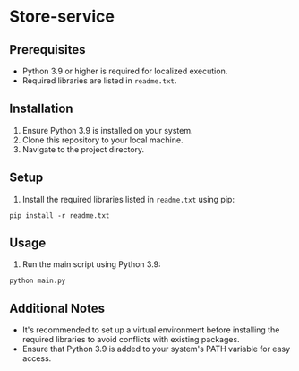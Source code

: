 # Store-service

## Prerequisites
- Python 3.9 or higher is required for localized execution.
- Required libraries are listed in `readme.txt`.

## Installation
1. Ensure Python 3.9 is installed on your system.
2. Clone this repository to your local machine.
3. Navigate to the project directory.

## Setup
1. Install the required libraries listed in `readme.txt` using pip:

```pip install -r readme.txt```

## Usage
1. Run the main script using Python 3.9:

```python main.py```

## Additional Notes
- It's recommended to set up a virtual environment before installing the required libraries to avoid conflicts with existing packages.
- Ensure that Python 3.9 is added to your system's PATH variable for easy access.